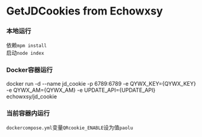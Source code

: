 # GetJDCookies from Echowxsy  

### 本地运行  
依赖`mpm install`  
启动`node index`  

### Docker容器运行  
docker run -d --name jd_cookie -p 6789:6789 -e QYWX_KEY={QYWX_KEY} -e QYWX_AM={QYWX_AM} -e UPDATE_API={UPDATE_API} echowxsy/jd_cookie  

### 当前容器内运行  
`dockercompose.yml`变量`QRcookie_ENABLE`设为值`paolu`  

